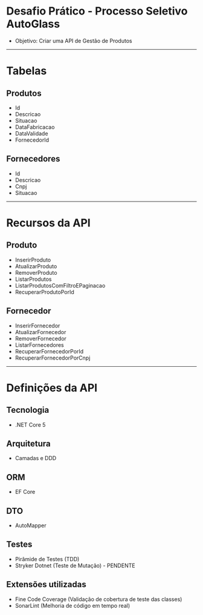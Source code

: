 # Desafio Prático - Processo Seletivo AutoGlass
- Objetivo: Criar uma API de Gestão de Produtos

---

# Tabelas

## Produtos
- Id
- Descricao
- Situacao
- DataFabricacao
- DataValidade
- FornecedorId

## Fornecedores
- Id
- Descricao
- Cnpj
- Situacao

---

# Recursos da API

## Produto
- InserirProduto
- AtualizarProduto
- RemoverProduto
- ListarProdutos
- ListarProdutosComFiltroEPaginacao
- RecuperarProdutoPorId

## Fornecedor
- InserirFornecedor
- AtualizarFornecedor
- RemoverFornecedor
- ListarFornecedores
- RecuperarFornecedorPorId
- RecuperarFornecedorPorCnpj

---

# Definições da API

## Tecnologia
- .NET Core 5
## Arquitetura
- Camadas e DDD
## ORM
- EF Core
## DTO
- AutoMapper
## Testes
- Pirâmide de Testes (TDD)
- Stryker Dotnet (Teste de Mutação) - PENDENTE

## Extensões utilizadas
- Fine Code Coverage (Validação de cobertura de teste das classes)
- SonarLint (Melhoria de código em tempo real)
